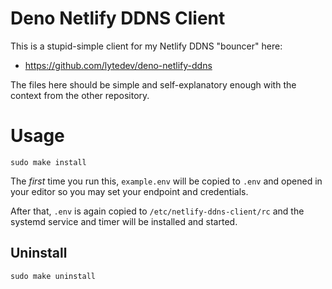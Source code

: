 # Deno Netlify DDNS Client

This is a stupid-simple client for my Netlify DDNS "bouncer" here:

- https://github.com/lytedev/deno-netlify-ddns

The files here should be simple and self-explanatory enough with the context
from the other repository.

# Usage

    sudo make install

The _first_ time you run this, `example.env` will be copied to `.env` and
opened in your editor so you may set your endpoint and credentials.

After that, `.env` is again copied to `/etc/netlify-ddns-client/rc` and the
systemd service and timer will be installed and started.

## Uninstall

    sudo make uninstall
